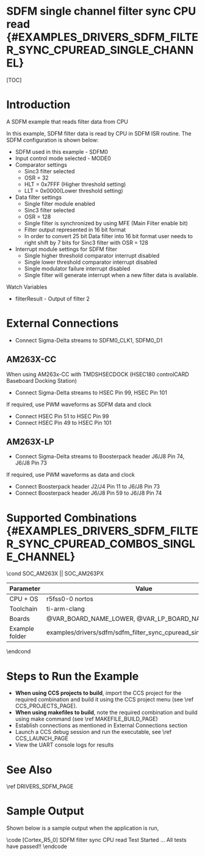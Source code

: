 # SDFM single channel filter sync CPU read {#EXAMPLES_DRIVERS_SDFM_FILTER_SYNC_CPUREAD_SINGLE_CHANNEL}

[TOC]

# Introduction

A SDFM example that reads filter data from CPU

In this example, SDFM filter data is read by CPU in SDFM ISR routine. The
SDFM configuration is shown below:
 -  SDFM used in this example - SDFM0
 -  Input control mode selected - MODE0
 -  Comparator settings
      - Sinc3 filter selected
      - OSR = 32
      - HLT = 0x7FFF (Higher threshold setting)
      - LLT  = 0x0000(Lower threshold setting)
 -  Data filter settings
     - Single filter module enabled
     - Sinc3 filter selected
     - OSR = 128
     - Single filter is synchronized by using MFE
      (Main Filter enable bit)
     - Filter output represented in 16 bit format
     - In order to convert 25 bit Data filter
       into 16 bit format user needs to right shift by 7 bits for
       Sinc3 filter with OSR = 128
 - Interrupt module settings for SDFM filter
     - Single higher threshold comparator interrupt disabled
     - Single lower threshold comparator interrupt disabled
     - Single modulator failure interrupt disabled
     - Single filter will generate interrupt when a new filter data
       is available.

Watch  Variables
-   filterResult - Output of filter 2

# External Connections
  -  Connect Sigma-Delta streams to SDFM0_CLK1, SDFM0_D1

## AM263X-CC
When using AM263x-CC with TMDSHSECDOCK (HSEC180 controlCARD Baseboard Docking Station)
-  Connect Sigma-Delta streams to HSEC Pin 99, HSEC Pin 101

If required, use PWM waveforms as SDFM data and clock
- Connect HSEC Pin 51 to HSEC Pin 99
- Connect HSEC Pin 49 to HSEC Pin 101

## AM263X-LP
- Connect Sigma-Delta streams to Boosterpack header J6/J8 Pin 74, J6/J8 Pin 73

If required, use PWM waveforms as data and clock
- Connect Boosterpack header J2/J4 Pin 11 to J6/J8 Pin 73
- Connect Boosterpack header J6/J8 Pin 59 to J6/J8 Pin 74

# Supported Combinations {#EXAMPLES_DRIVERS_SDFM_FILTER_SYNC_CPUREAD_COMBOS_SINGLE_CHANNEL}

\cond SOC_AM263X || SOC_AM263PX

 Parameter      | Value
 ---------------|-----------
 CPU + OS       | r5fss0-0 nortos
 Toolchain      | ti-arm-clang
 Boards         | @VAR_BOARD_NAME_LOWER, @VAR_LP_BOARD_NAME_LOWER
 Example folder | examples/drivers/sdfm/sdfm_filter_sync_cpuread_single_channel.c/

\endcond

# Steps to Run the Example

- **When using CCS projects to build**, import the CCS project for the required combination
  and build it using the CCS project menu (see \ref CCS_PROJECTS_PAGE).
- **When using makefiles to build**, note the required combination and build using
  make command (see \ref MAKEFILE_BUILD_PAGE)
- Establish connections as mentioned in External Connections section
- Launch a CCS debug session and run the executable, see \ref CCS_LAUNCH_PAGE
- View the UART console logs for results

# See Also

\ref DRIVERS_SDFM_PAGE

# Sample Output

Shown below is a sample output when the application is run,

\code
[Cortex_R5_0] SDFM filter sync CPU read Test Started ...
All tests have passed!!
\endcode

